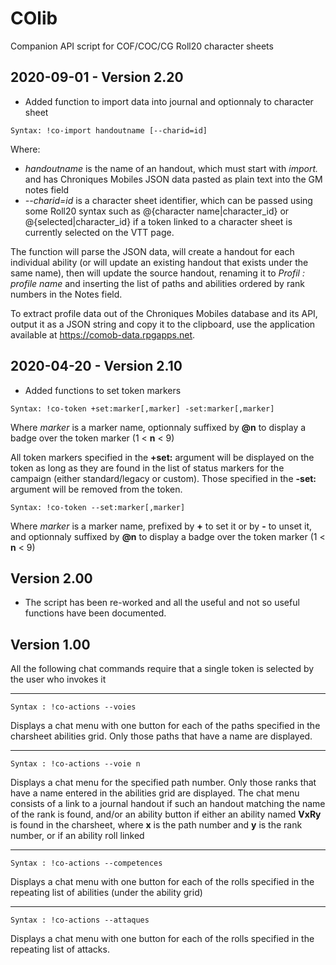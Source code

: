 # COlib

Companion API script for COF/COC/CG Roll20 character sheets

## 2020-09-01 - Version 2.20

- Added function to import data into journal and optionnaly to character sheet

```
Syntax: !co-import handoutname [--charid=id]
```

Where:

- _handoutname_ is the name of an handout, which must start with _import._ and has Chroniques Mobiles JSON data pasted as plain text into the GM notes field
- _--charid=id_ is a character sheet identifier, which can be passed using some Roll20 syntax such as @{character name|character_id} or @{selected|character_id} if a token linked to a character sheet is currently selected on the VTT page.

The function will parse the JSON data, will create a handout for each individual ability (or will update an existing handout that exists under the same name), then will update the source handout, renaming it to _Profil : profile name_ and inserting the list of paths and abilities ordered by rank numbers in the Notes field.

To extract profile data out of the Chroniques Mobiles database and its API, output it as a JSON string and copy it to the clipboard, use the application available at https://comob-data.rpgapps.net.

## 2020-04-20 - Version 2.10

- Added functions to set token markers

```
Syntax: !co-token +set:marker[,marker] -set:marker[,marker]
```

Where _marker_ is a marker name, optionnaly suffixed by **@n** to display a badge over the token marker (1 < **n** < 9)

All token markers specified in the **+set:** argument will be displayed on the token as long as they are found in the list of status markers for the campaign (either standard/legacy or custom). Those specified in the **-set:** argument will be removed from the token.

```
Syntax: !co-token --set:marker[,marker]
```

Where _marker_ is a marker name, prefixed by **+** to set it or by **-** to unset it, and optionnaly suffixed by **@n** to display a badge over the token marker (1 < **n** < 9)

## Version 2.00

- The script has been re-worked and all the useful and not so useful functions have been documented.

## Version 1.00

All the following chat commands require that a single token is selected by the user who invokes it

---
```
Syntax : !co-actions --voies
```
Displays a chat menu with one button for each of the paths specified in the charsheet abilities grid. Only those paths that have a name are displayed.

---
```
Syntax : !co-actions --voie n
```
Displays a chat menu for the specified path number. Only those ranks that have a name entered in the abilities grid are displayed. The chat menu consists of a link to a journal handout if such an handout matching the name of the rank is found, and/or an ability button if either an ability named **VxRy** is found in the charsheet, where **x** is the path number and **y** is the rank number, or if an ability roll linked 

---
```
Syntax : !co-actions --competences
```
Displays a chat menu with one button for each of the rolls specified in the repeating list of abilities (under the ability grid)

---
```
Syntax : !co-actions --attaques
```
Displays a chat menu with one button for each of the rolls specified in the repeating list of attacks.
<!--stackedit_data:
eyJoaXN0b3J5IjpbNTM0OTg2MTNdfQ==
-->